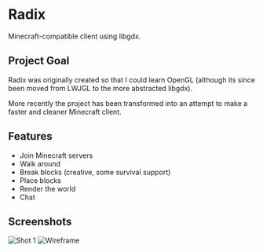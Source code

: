 # Radix
Minecraft-compatible client using libgdx.

## Project Goal
Radix was originally created so that I could learn OpenGL (although its since been moved from LWJGL to the more abstracted libgdx).

More recently the project has been transformed into an attempt to make a faster and cleaner Minecraft client.

## Features
* Join Minecraft servers
* Walk around
* Break blocks (creative, some survival support)
* Place blocks
* Render the world
* Chat

## Screenshots
![Shot 1](https://lambda.sx/80u.png)
![Wireframe](https://lambda.sx/hLh.png)
